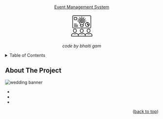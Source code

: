 <div align="center">
 
  [Event Management System](https://github.com/kavingam/event-management-system)

<a href="https://github.com/kavingam/event-management-system">
    <img src="https://github.com/kavingam/event-management-system/blob/main/assets/icons/event-management.png" alt="Logo" width="80" height="80">   
  </a>
  
  <i>code by bhaiti gam</i>

</div>
<!-- TABLE OF CONTENTS -->
<details>
  <summary>Table of Contents</summary>
  <ol>
    <li>
      <a href="#about-the-project">About The Project</a>
      <ul>
        <li><a href="#built-with">Built With</a></li>
      </ul>
    </li>
    <li>
      <a href="#getting-started">Getting Started</a>
      <ul>
        <li><a href="#prerequisites">Prerequisites</a></li>
        <li><a href="#installation">Installation</a></li>
      </ul>
    </li>
    <li><a href="#usage">Usage</a></li>
    <li><a href="#roadmap">Roadmap</a></li>
    <li><a href="#contributing">Contributing</a></li>
    <li><a href="#license">License</a></li>
    <li><a href="#contact">Contact</a></li>
    <li><a href="#acknowledgments">Acknowledgments</a></li>
  </ol>
</details>

## About The Project

![wedding banner](https://github.com/kavingam/event-management-system/blob/main/assets/wedding/Wedding_Venues-2.png)

*
*
*
<p align="right">(<a href="#">back to top</a>)</p>
